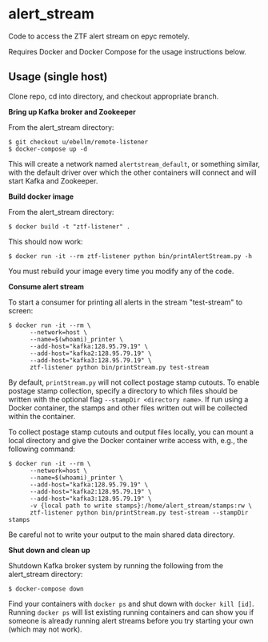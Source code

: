 alert_stream
============

Code to access the ZTF alert stream on epyc remotely. 

Requires Docker and Docker Compose for the usage instructions below.

Usage (single host)
-------------------

Clone repo, cd into directory, and checkout appropriate branch.

**Bring up Kafka broker and Zookeeper**

From the alert_stream directory:

```
$ git checkout u/ebellm/remote-listener
$ docker-compose up -d
```

This will create a network named `alertstream_default`, or something similar, with the default driver over which the other containers will connect and will start Kafka and Zookeeper.

**Build docker image**

From the alert_stream directory:

```
$ docker build -t "ztf-listener" .
```

This should now work:

```
$ docker run -it --rm ztf-listener python bin/printAlertStream.py -h
```

You must rebuild your image every time you modify any of the code.

**Consume alert stream**

To start a consumer for printing all alerts in the stream "test-stream" to screen:

```
$ docker run -it --rm \
      --network=host \
      --name=$(whoami)_printer \
      --add-host="kafka:128.95.79.19" \
      --add-host="kafka2:128.95.79.19" \
      --add-host="kafka3:128.95.79.19" \
      ztf-listener python bin/printStream.py test-stream
```

By default, `printStream.py` will not collect postage stamp cutouts.
To enable postage stamp collection, specify a directory to which files should be written with the optional flag `--stampDir <directory name>`.
If run using a Docker container, the stamps and other files written out will be collected within the container.

To collect postage stamp cutouts and output files locally, you can mount a local directory and give the Docker container write access with, e.g., the following command:

```
$ docker run -it --rm \
      --network=host \
      --name=$(whoami)_printer \
      --add-host="kafka:128.95.79.19" \
      --add-host="kafka2:128.95.79.19" \
      --add-host="kafka3:128.95.79.19" \
      -v {local path to write stamps}:/home/alert_stream/stamps:rw \
      ztf-listener python bin/printStream.py test-stream --stampDir stamps
```

Be careful not to write your output to the main shared data directory.

**Shut down and clean up**

Shutdown Kafka broker system by running the following from the alert_stream directory:

```
$ docker-compose down
```

Find your containers with `docker ps` and shut down with `docker kill [id]`.
Running `docker ps` will list existing running containers and can show you if someone
is already running alert streams before you try starting your own (which may not work).
